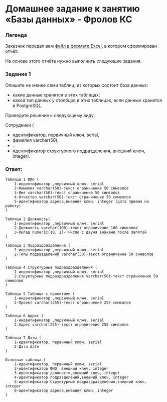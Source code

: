 # Домашнее задание к занятию «Базы данных» - Фролов КС

### Легенда

Заказчик передал вам [файл в формате Excel](https://github.com/logy-code/sdb-homeworks/blob/main/resources/hw-12-1.xlsx), в котором сформирован отчёт. 

На основе этого отчёта нужно выполнить следующие задания.

### Задание 1

Опишите не менее семи таблиц, из которых состоит база данных:

- какие данные хранятся в этих таблицах;
- какой тип данных у столбцов в этих таблицах, если данные хранятся в PostgreSQL.

Приведите решение к следующему виду:

Сотрудники (

- идентификатор, первичный ключ, serial,
- фамилия varchar(50),
- ...
- идентификатор структурного подразделения, внешний ключ, integer).

### Ответ:

```
Таблица 1 ФИО (
	1-индентификатор ,первичный ключ, serial 
	2-Фамилия varchar(50)-текст ограничение 50 символов
	3-Имя varchar(50)-текст ограничение 50 символов
	4-Отчество varchar(50)-текст ограничение 50 символов
	5-идентификатор адреса,внешний ключ, integer (дата приема на работу)
)
```
```
Таблица 2 Должность(
	1-индентификатор ,первичный ключ, serial 
	2-Должность varchar(100)-текст ограничение 100 символов
	3-Оклад numeric(10, 2)- число с двумя знаками после запятой
)
```

```
Таблица 3 Подраздразделения (
	1-индентификатор ,первичный ключ, serial  
	2-Типы подразделений varchar(50)-текст ограничение 50 символов
)
```
```
Таблица 4 Структурные подраздразделения (
	1-индентификатор ,первичный ключ, serial  
	2-Структурные подраздразделения varchar(50)-текст ограничение 50 символов
)
```

```
Таблица 5 Таблица с проектами (
	1-индентификатор ,первичный ключ, serial 
	2-Проект varchar(255)-текст ограничение 255 символов
)
```

```
Таблица 6 Адрес (
	1-индентификатор ,первичный ключ, serial  
	2-Адрес varchar(255)-текст ограничение 255 символов
)
```
```
Таблица 7 Даты (
	1-идентификатор, первичный ключ, serial
 	2-Дата date
)
```
```
Основная таблица ( 
	1-идентификатор, первичный ключ, serial
	2-идентификатор ФИО, внешний ключ, integer
	3-идентификатор должности,внешний ключ, integer
	4-идентификатор подразделений,внешний ключ, integer
	5-идентификатор Структурные подраздразделения,внешний ключ, integer
	6-идентификатор адреса,внешний ключ, integer
)
```
